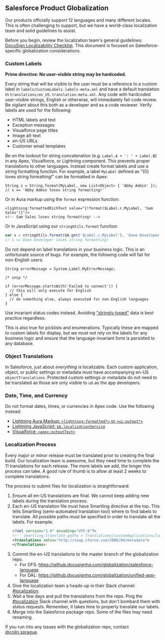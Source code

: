 ## Salesforce Product Globalization

Our products officially support 12 languages and many different locales. This is often challenging to support, but we have a world-class localization team and solid guidelines to assist.

Before you begin, review the localization team's general guidelines: [DocuSign Localizability Checklist](https://docs.google.com/document/d/1epVseiCPBUNfbqPSZEmwcNZoSam0fbMNVrkGkASsbdo/edit?ts=5bed9cfa#heading=h.gjdgxs). This document is focused on Salesforce-specific globalization considerations.

### Custom Labels

**Prime directive: No user-visible string may be hardcoded.**

Every string that will be visible to the user must be a reference to a custom label in `labels/CustomLabels.labels-meta.xml` and have a default translation in `translations/en_US.translation-meta.xml`. Any code with hardcoded user-visible strings, English or otherwise, will immediately fail code review. Be vigilant about this both as a developer and as a code reviewer. Verify labels are used for the following:
- HTML labels and text
- Exception messages
- Visualforce page titles
- Image alt-text
- en-US URLs
- Customer email templates

Be on the lookout for string concatenation (e.g. `Label.A + ': ' + Label.B`) in any Apex, Visualforce, or Lightning component. This prevents proper translations to other languages. Instead create format labels and use a string formatting function. For example, a label `MyLabel` defined as "{0} loves string formatting!" can be formatted in Apex:
   ```apex
   String s = String.format(MyLabel, new List<Object> { 'Abby Admin' });
   // s == 'Abby Admin loves string formatting!'
   ```  
Or in Aura markup using the `format` expression function:
   ```xhtml
   <lightning:formattedRichText value="{!format($Label.c.MyLabel, 'Sam Sales')}"/>
   <!-- Sam Sales loves string formatting! -->
   ```
Or in JavaScript using our `stringUtils.format` function:
   ```javascript
   var s = stringUtils.format($A.get('$Label.c.MyLabel'), 'Dave Developer');
   // s == Dave Developer loves string formatting!
   ```

Do not depend on label translations in your business logic. This is an unfortunate source of bugs. For example, the following code will fail for non-English users:
```Apex
String errorMessage = System.Label.MyErrorMessage;

/* snip */

if (errorMessage.startsWith('Failed to connect')) {
  // this will only execute for English
} else {
  // do something else, always executed for non-English languages
}
```
Use invariant status codes instead. Avoiding ["stringly-typed"](http://wiki.c2.com/?StringlyTyped) data is best practice regardless.

This is also true for picklists and enumerations. Typically these are mapped to custom labels for display, but we must not rely on the labels for any business logic and ensure that the language-invariant form is persisted to any database.

### Object Translations

In Salesforce, just about *everything* is localizable. Each custom application, object, or public settings or metadata must have accompanying en-US `objectTranslations`. Protected custom settings or metadata do not need to be translated as those are only visible to us as the app developers.

### Date, Time, and Currency 

Do not format dates, times, or currencies in Apex code. Use the following instead:
- [Lightning Aura Markup: `<lightning:formatted*>` or `<ui:output*>`](https://developer.salesforce.com/docs/atlas.en-us.lightning.meta/lightning/components_l10n.htm)
- [Lightning JavaScript: `$A.localizationService`](https://login.salesforce.com/auradocs/reference.app#reference?topic=api:AuraLocalizationService)
- [Visualforce: `<apex:outputText>`](https://developer.salesforce.com/docs/atlas.en-us.pages.meta/pages/pages_compref_outputText.htm)

### Localization Process

Every major or minor release must be translated prior to creating the final build. Our localization team is awesome, but they need time to complete the 11 translations for each release. The more labels we add, the longer this process can take. A good rule of thumb is to allow at least 2 weeks to complete translations.

The process to submit files for localization is straightforward:
1. Ensure all en-US translations are final. We cannot keep adding new labels during the translation process.
1. Each en-US translation file must have Smartling directive at the top. This tells Smartling (semi-automated translation tool) where to find labels to translate. All possible paths must be specified in order to translate all the labels. For example:
   ```xml
   <?xml version="1.0" encoding="UTF-8"?>
   <!-- smartling.translate_paths = Translations/customApplications/label, Translations/customLabels/label, Translations/customPageWebLinks/label, Translations/customTabs/label -->
   <Translations xmlns="http://soap.sforce.com/2006/04/metadata">
   </Translations>
   ```
1. Commit the en-US translations to the master branch of the globalization repo. 
    - For DFS: https://github.docusignhq.com/globalization/salesforce-language
    - For DAL: https://github.docusignhq.com/globalization/unified-app-language
1. Give the localization team a heads-up in their Slack channel: [#localization](https://docusign.slack.com/archives/CJFRTE2BF).
1. Wait a few days and pull the translations from the repo. Ping the [#localization](https://docusign.slack.com/archives/CJFRTE2BF) Slack channel with questions, but don't bombard them with status requests. Remember, it takes time to properly translate our labels.
1. Merge into the Salesforce package repo. Some of the files may need renaming.

If you run into any issues with the globalization repo, contact [@colin.sprague](https://docusign.slack.com/archives/DL4UWL0LF).
